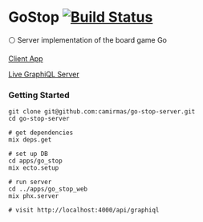 # GoStop [![Build Status](https://travis-ci.org/camirmas/go-stop-server.svg?branch=master)](https://travis-ci.org/camirmas/go-stop-server)

:white_circle: Server implementation of the board game Go

[Client App](https://github.com/ianwessen/go-stop-client)

[Live GraphiQL Server](https://go-stop.live/api/graphiql)

### Getting Started

```
git clone git@github.com:camirmas/go-stop-server.git
cd go-stop-server

# get dependencies
mix deps.get

# set up DB
cd apps/go_stop
mix ecto.setup

# run server
cd ../apps/go_stop_web
mix phx.server

# visit http://localhost:4000/api/graphiql
```
